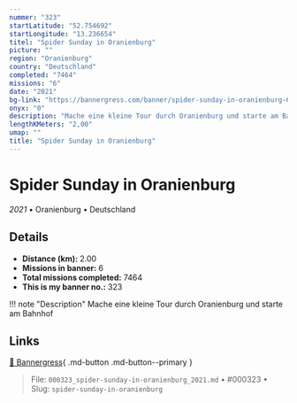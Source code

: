 ```yaml
---
nummer: "323"
startLatitude: "52.754692"
startLongitude: "13.236654"
titel: "Spider Sunday in Oranienburg"
picture: ""
region: "Oranienburg"
country: "Deutschland"
completed: "7464"
missions: "6"
date: "2021"
bg-link: "https://bannergress.com/banner/spider-sunday-in-oranienburg-67de"
onyx: "0"
description: "Mache eine kleine Tour durch Oranienburg und starte am Bahnhof"
lengthKMeters: "2,00"
umap: ""
title: "Spider Sunday in Oranienburg"
---
```

# Spider Sunday in Oranienburg

*2021* • Oranienburg • Deutschland



## Details
- **Distance (km):** 2.00
- **Missions in banner:** 6
- **Total missions completed:** 7464
- **This is my banner no.:** 323


!!! note "Description"
    Mache eine kleine Tour durch Oranienburg und starte am Bahnhof



## Links
[🔗 Bannergress](https://bannergress.com/banner/spider-sunday-in-oranienburg-67de){ .md-button .md-button--primary }



> File: `000323_spider-sunday-in-oranienburg_2021.md` • #000323 • Slug: `spider-sunday-in-oranienburg`
